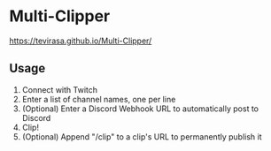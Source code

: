 # Multi-Clipper

https://tevirasa.github.io/Multi-Clipper/

## Usage

1. Connect with Twitch
2. Enter a list of channel names, one per line
3. (Optional) Enter a Discord Webhook URL to automatically post to Discord
4. Clip!
5. (Optional) Append "/clip" to a clip's URL to permanently publish it
